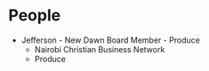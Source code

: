 # People

- Jefferson - New Dawn Board Member - Produce 
	- Nairobi Christian Business Network  
	- Produce 